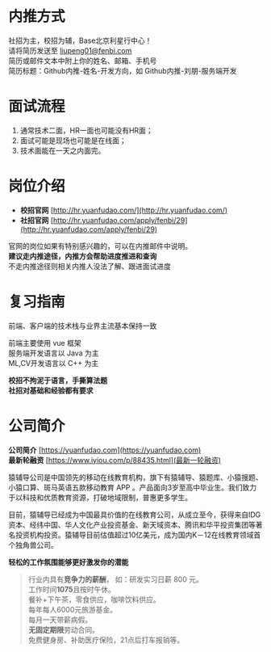 ﻿# 内推方式    
    
社招为主，校招为辅，Base北京利星行中心！        
请将简历发送至 liupeng01@fenbi.com    
简历或邮件文本中附上你的姓名、邮箱、手机号    
简历标题：Github内推-姓名-开发方向，如 Github内推-刘朋-服务端开发    
    
# 面试流程    
    
1. 通常技术二面，HR一面也可能没有HR面；    
2. 面试可能是现场也可能是在线面；    
3. 技术面能在一天之内面完。    
    
# 岗位介绍    
    
* **校招官网**   [http://hr.yuanfudao.com/](http://hr.yuanfudao.com/)
* **社招官网**   [http://hr.yuanfudao.com/apply/fenbi/29](http://hr.yuanfudao.com/apply/fenbi/29)
    
官网的岗位如果有特别感兴趣的，可以在内推邮件中说明。    
**建议走内推途径，内推方会帮助进度推进和查询**    
不走内推途径则相关内推人没法了解、跟进面试进度    
    
# 复习指南    
    
前端、客户端的技术栈与业界主流基本保持一致     

前端主要使用 vue 框架      
服务端开发语言以 Java 为主      
ML,CV开发语言以 C++ 为主     

**校招不拘泥于语言，手撕算法题**    
**社招对基础和经验都有要求**      
    
# 公司简介    
    
**公司简介**  [https://yuanfudao.com](https://yuanfudao.com)    
**最新轮融资** [https://www.iyiou.com/p/88435.html](最新一轮融资)
    
猿辅导公司是中国领先的移动在线教育机构，旗下有猿辅导、猿题库、小猿搜题、小猿口算、斑马英语五款移动教育 APP 。产品面向3岁至高中毕业生。我们致力于以科技和优质教育资源，打破地域限制，普惠更多学生。

目前，猿辅导已经成为中国最具价值的在线教育公司，从成立至今，获得来自IDG资本、经纬中国、华⼈文化产业投资基⾦、新天域资本、腾讯和华平投资集团等著名投资机构投资。猿辅导目前估值超过10亿美元，成为国内K－12在线教育领域首个独角兽公司。    
    
**轻松的工作氛围能够更好激发你的潜能**    

> 行业内具有**竞争力的薪酬**， 如：研发实习日薪 800 元。    
> 工作时间**1075**且按时午休。    
> 餐补+下午茶，零食供应，咖啡饮料供应。    
> 每年每人6000元旅游基金。    
> 每月一天带薪病假。    
> **无固定期限**劳动合同。       
> 免费健身房、补助医疗保险，21点后打车报销等。       
